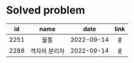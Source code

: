 # Solved problem

|  id   |     name      |    date    |       link       |
| :---: | :-----------: | :--------: | :--------------: |
| 2251  |     물통      | 2022-09-14 | [#](https://boj.kr/2251) |
| 2288  | 격자의 분리자 | 2022-09-14 | [#](https://boj.kr/2288) |
